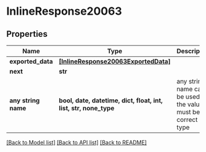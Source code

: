 # InlineResponse20063


## Properties
Name | Type | Description | Notes
------------ | ------------- | ------------- | -------------
**exported_data** | [**[InlineResponse20063ExportedData]**](InlineResponse20063ExportedData.md) |  | [optional] 
**next** | **str** |  | [optional] 
**any string name** | **bool, date, datetime, dict, float, int, list, str, none_type** | any string name can be used but the value must be the correct type | [optional]

[[Back to Model list]](../README.md#documentation-for-models) [[Back to API list]](../README.md#documentation-for-api-endpoints) [[Back to README]](../README.md)


